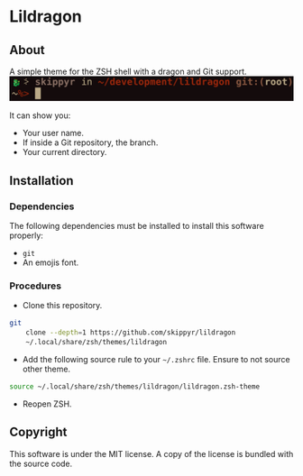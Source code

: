 # Lildragon
## About
A simple theme for the ZSH shell with a dragon and Git support.
![](preview.png)

It can show you:
-   Your user name.
-   If inside a Git repository, the branch.
-   Your current directory.

## Installation
### Dependencies
The following dependencies must be installed to install this software properly:
-   `git`
-   An emojis font.

### Procedures
-   Clone this repository.
```bash
git                                                                            \
    clone --depth=1 https://github.com/skippyr/lildragon                       \
    ~/.local/share/zsh/themes/lildragon
```

-   Add the following source rule to your `~/.zshrc` file. Ensure to not source other theme.
```bash
source ~/.local/share/zsh/themes/lildragon/lildragon.zsh-theme
```

-   Reopen ZSH.

## Copyright
This software is under the MIT license. A copy of the license is bundled with the source code.
